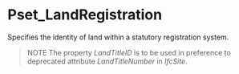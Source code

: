 # Pset_LandRegistration

Specifies the identity of land within a statutory registration system.
<!-- end of short definition -->

> NOTE The property _LandTitleID_ is to be used in preference to deprecated attribute _LandTitleNumber_ in _IfcSite_.
